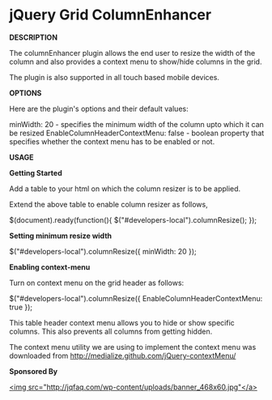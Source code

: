 jQuery Grid ColumnEnhancer
========================

<strong>DESCRIPTION</strong>

The columnEnhancer plugin allows the end user to resize the width of the column and also provides a context menu to show/hide columns in the grid.

The plugin is also supported in all touch based mobile devices.

<strong>OPTIONS</strong>

Here are the plugin's options and their default values:

minWidth: 20 - specifies the minimum width of the column upto which it can be resized
EnableColumnHeaderContextMenu: false - boolean property that specifies whether the context menu has to be enabled or not.

<strong>USAGE</strong>

<strong>Getting Started</strong>

Add a table to your html on which the column resizer is to be applied.

Extend the above table to enable column resizer as follows,

$(document).ready(function(){ $("#developers-local").columnResize(); });


<strong>Setting minimum resize width</strong>


$("#developers-local").columnResize({ minWidth: 20 });


<strong>Enabling context-menu</strong>

Turn on context menu on the grid header as follows:

$("#developers-local").columnResize({ EnableColumnHeaderContextMenu: true });

This table header context menu allows you to hide or show specific columns. This also prevents all columns from getting hidden.

The context menu utility we are using to implement the context menu was downloaded from http://medialize.github.com/jQuery-contextMenu/


<strong>Sponsored By</strong><div><a href="http://radiantq.com/"><img src="http://jqfaq.com/wp-content/uploads/banner_468x60.jpg"</a></div>


